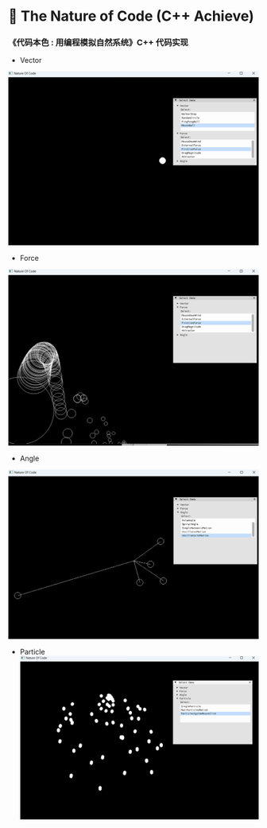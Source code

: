 # 🎨 The Nature of Code (C++ Achieve)  
### 《代码本色 : 用编程模拟自然系统》C++ 代码实现

- Vector  

![](screenshot/Vector.png)

- Force

![](screenshot/Force.png)

- Angle  

![](screenshot/OscillatorMotion.png)

- Particle
![](screenshot/Particle.png)

